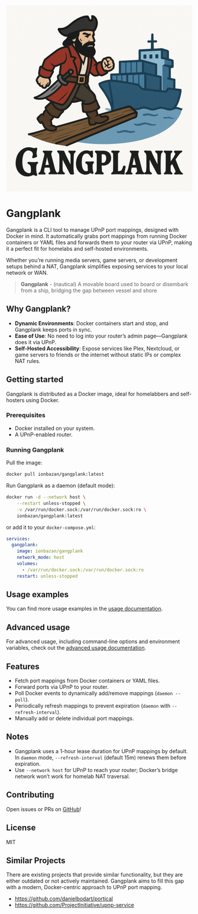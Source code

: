 ![logo](logo.png)

# Gangplank

Gangplank is a CLI tool to manage UPnP port mappings, designed with Docker in mind. 
It automatically grabs port mappings from running Docker containers or YAML files and forwards them to your router via UPnP, making it a perfect fit for homelabs and self-hosted environments. 

Whether you’re running media servers, game servers, or development setups behind a NAT, Gangplank simplifies exposing services to your local network or WAN.

> **Gangplank** - (nautical) A movable board used to board or disembark from a ship, bridging the gap between vessel and shore

## Why Gangplank?

- **Dynamic Environments**: Docker containers start and stop, and Gangplank keeps ports in sync.
- **Ease of Use**: No need to log into your router’s admin page—Gangplank does it via UPnP.
- **Self-Hosted Accessibility**: Expose services like Plex, Nextcloud, or game servers to friends or the internet without static IPs or complex NAT rules.

## Getting started

Gangplank is distributed as a Docker image, ideal for homelabbers and self-hosters using Docker.

### Prerequisites

- Docker installed on your system.
- A UPnP-enabled router.

### Running Gangplank

Pull the image:
```bash
docker pull ionbazan/gangplank:latest
```

Run Gangplank as a daemon (default mode):

```bash
docker run -d --network host \
    --restart unless-stopped \
    -v /var/run/docker.sock:/var/run/docker.sock:ro \
    ionbazan/gangplank:latest
```

or add it to your `docker-compose.yml`:

```yaml
services:
  gangplank:
    image: ionbazan/gangplank
    network_mode: host
    volumes:
      - /var/run/docker.sock:/var/run/docker.sock:ro
    restart: unless-stopped
```

## Usage examples

You can find more usage examples in the [usage documentation](doc/usage.md).

## Advanced usage

For advanced usage, including command-line options and environment variables, check out the [advanced usage documentation](doc/advanced.md).

## Features
- Fetch port mappings from Docker containers or YAML files.
- Forward ports via UPnP to your router.
- Poll Docker events to dynamically add/remove mappings (`daemon --poll`).
- Periodically refresh mappings to prevent expiration (`daemon` with `--refresh-interval`).
- Manually add or delete individual port mappings.


## Notes

- Gangplank uses a 1-hour lease duration for UPnP mappings by default. In `daemon` mode, `--refresh-interval` (default 15m) renews them before expiration.
- Use `--network host` for UPnP to reach your router; Docker’s bridge network won’t work for homelab NAT traversal.

## Contributing

Open issues or PRs on [GitHub](https://github.com/ionbazan/gangplank)!

## License

MIT

## Similar Projects

There are existing projects that provide similar functionality, but they are either outdated or not actively maintained. 
Gangplank aims to fill this gap with a modern, Docker-centric approach to UPnP port mapping.

- https://github.com/danielbodart/portical
- https://github.com/ProjectInitiative/upnp-service

